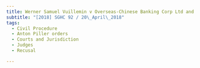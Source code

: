 ```yaml
---
title: Werner Samuel Vuillemin v Overseas-Chinese Banking Corp Ltd and another matter 
subtitle: "[2018] SGHC 92 / 20\_April\_2018"
tags:
  - Civil Procedure
  - Anton Piller orders
  - Courts and Jurisdiction
  - Judges
  - Recusal

---
```


